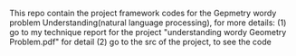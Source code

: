 This repo contain the project framework codes for the Gepmetry wordy problem Understanding(natural language processing), for more details:
(1) go to my technique report for the project "understanding wordy Geometry Problem.pdf" for detail 
(2) go to the src of the project, to see the code 
